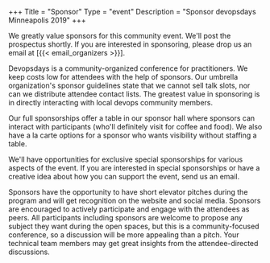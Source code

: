 +++
Title = "Sponsor"
Type = "event"
Description = "Sponsor devopsdays Minneapolis 2019"
+++

We greatly value sponsors for this community event. We'll post the prospectus shortly. If you are interested in sponsoring, please drop us an email at [{{< email_organizers >}}].

Devopsdays is a community-organized conference for practitioners. We keep costs low for attendees with the help of sponsors. Our umbrella organization's sponsor guidelines state that we cannot sell talk slots, nor can we distribute attendee contact lists. The greatest value in sponsoring is in directly interacting with local devops community members.

Our full sponsorships offer a table in our sponsor hall where sponsors can interact with participants (who'll definitely visit for coffee and food). We also have a la carte options for a sponsor who wants visibility without staffing a table.

We'll have opportunities for exclusive special sponsorships for various aspects of the event. If you are interested in special sponsorships or have a creative idea about how you can support the event, send us an email.

Sponsors have the opportunity to have short elevator pitches during the program and will get recognition on the website and social media. Sponsors are encouraged to actively participate and engage with the attendees as peers. All participants including sponsors are welcome to propose any subject they want during the open spaces, but this is a community-focused conference, so a discussion will be more appealing than a pitch. Your technical team members may get great insights from the attendee-directed discussions.
<p>
